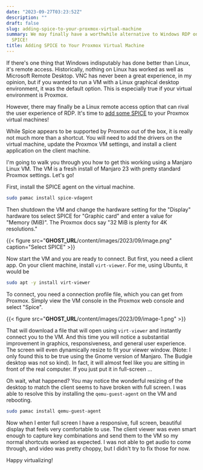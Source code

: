```yaml
---
date: "2023-09-27T03:23:52Z"
description: ""
draft: false
slug: adding-spice-to-your-proxmox-virtual-machine
summary: We may finally have a worthwhile alternative to Windows RDP on Linux. Enter
  SPICE!
title: Adding SPICE to Your Proxmox Virtual Machine
---
```



If there's one thing that Windows indisputably has done better than Linux, it's remote access. Historically, nothing on Linux has worked as well as Microsoft Remote Desktop. VNC has never been a great experience, in my opinion, but if you wanted to run a VM with a Linux graphical desktop environment, it was the default option. This is especially true if your virtual environment is Proxmox.

However, there may finally be a Linux remote access option that can rival the user experience of RDP. It's time to [add some SPICE](https://pve.proxmox.com/wiki/SPICE) to your Proxmox virtual machines!

While Spice appears to be supported by Proxmox out of the box, it is really not much more than a shortcut. You will need to add the drivers on the virtual machine, update the Proxmox VM settings, and install a client application on the client machine.

I'm going to walk you through you how to get this working using a Manjaro Linux VM. The VM is a fresh install of Manjaro 23 with pretty standard Proxmox settings. Let's go!

First, install the SPICE agent on the virtual machine.

```bash
sudo pamac install spice-vdagent
```

Then shutdown the VM and change the hardware setting for the "Display" hardware tos select SPICE for "Graphic card" and enter a value for "Memory (MiB)". The Proxmox docs say "32 MiB is plenty for 4K resolutions."

{{< figure src="__GHOST_URL__/content/images/2023/09/image.png" caption="Select SPICE" >}}

Now start the VM and you are ready to connect. But first, you need a client app. On your client machine, install `virt-viewer`. For me, using Ubuntu, it would be

```bash
sudo apt -y install virt-viewer
```

To connect, you need a connection profile file, which you can get from Proxmox. Simply view the VM console in the Proxmox web console and select "Spice".

{{< figure src="__GHOST_URL__/content/images/2023/09/image-1.png" >}}

That will download a file that will open using `virt-viewer` and instantly connect you to the VM. And this time you will notice a substantial improvement in graphics, responsiveness, and general user experience. The screen will even dynamically resize to fit your viewer window. (Note: I only found this to be true using the Gnome version of Manjaro. The Budgie desktop was not so kind). In fact, it will almost feel like you are sitting in front of the real computer. If you just put it in full-screen ...

Oh wait, what happened? You may notice the wonderful resizing of the desktop to match the client seems to have broken with full screen. I was able to resolve this by installing the `qemu-guest-agent` on the VM and rebooting.

```bash
sudo pamac install qemu-guest-agent
```

Now when I enter full screen I have a responsive, full screen, beautiful display that feels very comfortable to use. The client viewer was even smart enough to capture key combinations and send them to the VM so my normal shortcuts worked as expected. I was not able to get audio to come through, and video was pretty choppy, but I didn't try to fix those for now.

Happy virtualizing!

